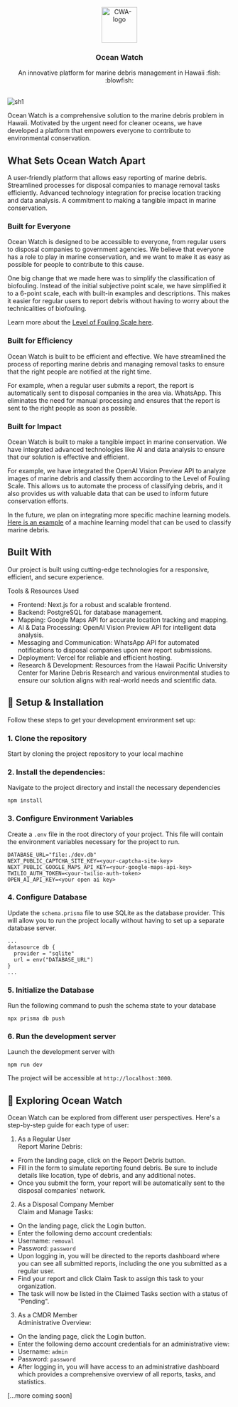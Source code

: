


<br />
<div align="center">
  <a href="https://github.com/your_username/Ocean-Watch">
 <img src="https://github.com/HACC2023/CodeWithAloha/assets/113944962/a0dd5064-93d4-4e30-9a1d-1c933c77a1c7" alt="CWA-logo" height="80px">
  </a>
  <h3 align="center">Ocean Watch</h3>
  <p align="center">
    An innovative platform for marine debris management in Hawaii :fish: :blowfish:
    <br />
    <br />
    
  </p>
</div>

![sh1](https://github.com/HACC2023/CodeWithAloha/assets/113944962/e60a9c71-fd3d-4548-9488-bedc2959348e)

Ocean Watch is a comprehensive solution to the marine debris problem in Hawaii. Motivated by the urgent need for cleaner oceans, we have developed a platform that empowers everyone to contribute to environmental conservation.

## What Sets Ocean Watch Apart

A user-friendly platform that allows easy reporting of marine debris.
Streamlined processes for disposal companies to manage removal tasks efficiently.
Advanced technology integration for precise location tracking and data analysis.
A commitment to making a tangible impact in marine conservation.

### Built for Everyone

Ocean Watch is designed to be accessible to everyone, from regular users to disposal companies to government agencies. We believe that everyone has a role to play in marine conservation, and we want to make it as easy as possible for people to contribute to this cause.

One big change that we made here was to simplify the classification of biofouling. Instead of the initial subjective point scale, we have simplified it to a 6-point scale, each with built-in examples and descriptions. This makes it easier for regular users to report debris without having to worry about the technicalities of biofouling.

Learn more about the [Level of Fouling Scale here](https://knowledgeauckland.org.nz/media/1820/fouling-rank-scale-updated-guideline-i-davidson-cawthron-auckland-council-2019.pdf).

### Built for Efficiency

Ocean Watch is built to be efficient and effective. We have streamlined the process of reporting marine debris and managing removal tasks to ensure that the right people are notified at the right time.

For example, when a regular user submits a report, the report is automatically sent to disposal companies in the area via. WhatsApp.
This eliminates the need for manual processing and ensures that the report is sent to the right people as soon as possible.

### Built for Impact

Ocean Watch is built to make a tangible impact in marine conservation. We have integrated advanced technologies like AI and data analysis to ensure that our solution is effective and efficient.

For example, we have integrated the OpenAI Vision Preview API to analyze images of marine debris and classify them according to the Level of Fouling Scale. This allows us to automate the process of classifying debris, and it also provides us with valuable data that can be used to inform future conservation efforts.

In the future, we plan on integrating more specific machine learning models. [Here is an example](https://www.nature.com/articles/s41598-021-81011-2) of a machine learning model that can be used to classify marine debris.

## Built With

Our project is built using cutting-edge technologies for a responsive, efficient, and secure experience.

Tools & Resources Used
- Frontend: Next.js for a robust and scalable frontend.
- Backend: PostgreSQL for database management.
- Mapping: Google Maps API for accurate location tracking and mapping.
- AI & Data Processing: OpenAI Vision Preview API for intelligent data analysis.
- Messaging and Communication: WhatsApp API for automated notifications to disposal companies upon new report submissions.
- Deployment: Vercel for reliable and efficient hosting.
- Research & Development: Resources from the Hawaii Pacific University Center for Marine Debris Research and various environmental studies to ensure our solution aligns with real-world needs and scientific data.

 ## 🔧 Setup & Installation
 Follow these steps to get your development environment set up:

### 1. Clone the repository
   Start by cloning the project repository to your local machine

### 2. Install the dependencies:
Navigate to the project directory and install the necessary dependencies

`
npm install
`

### 3. Configure Environment Variables
Create a `.env` file in the root directory of your project. This file will contain the environment variables necessary for the project to run.

```
DATABASE_URL="file:./dev.db"
NEXT_PUBLIC_CAPTCHA_SITE_KEY=<your-captcha-site-key>
NEXT_PUBLIC_GOOGLE_MAPS_API_KEY=<your-google-maps-api-key>
TWILIO_AUTH_TOKEN=<your-twilio-auth-token>
OPEN_AI_API_KEY=<your open ai key>
```

### 4. Configure Database
   Update the `schema.prisma` file to use SQLite as the database provider. This will allow you to run the project locally without having to set up a separate database server.

```
...
datasource db {
  provider = "sqlite"  
  url = env("DATABASE_URL")  
}
...
```

### 5. Initialize the Database   
Run the following command to push the schema state to your database  

`
npx prisma db push
`
### 6. Run the development server  
Launch the development server with  

`
npm run dev
`

The project will be accessible at `http://localhost:3000`.

## 🚀 Exploring Ocean Watch

Ocean Watch can be explored from different user perspectives. Here's a step-by-step guide for each type of user:

1. As a Regular User  
 Report Marine Debris:
- From the landing page, click on the Report Debris button.
- Fill in the form to simulate reporting found debris. Be sure to include details like location, type of debris, and any additional notes.
- Once you submit the form, your report will be automatically sent to the disposal companies' network.
  
2. As a Disposal Company Member  
  Claim and Manage Tasks:  
- On the landing page, click the Login button.
- Enter the following demo account credentials:
- Username: `removal`
- Password: `password`
- Upon logging in, you will be directed to the reports dashboard where you can see all submitted reports, including the one you submitted as a regular user.
- Find your report and click Claim Task to assign this task to your organization.
- The task will now be listed in the Claimed Tasks section with a status of "Pending".

3. As a CMDR Member  
 Administrative Overview:  
- On the landing page, click the Login button.
- Enter the following demo account credentials for an administrative view:
- Username: `admin`
- Password: `password`
- After logging in, you will have access to an administrative dashboard which provides a comprehensive overview of all reports, tasks, and statistics.

[...more coming soon]

